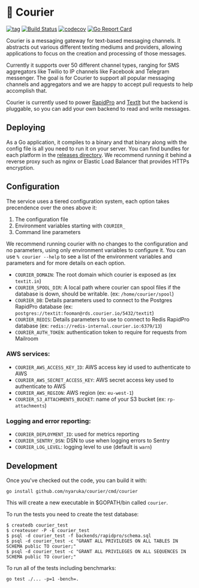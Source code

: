 # 🛫 Courier

[![tag](https://img.shields.io/github/tag/nyaruka/courier.svg)](https://github.com/nyaruka/courier/releases)
[![Build Status](https://github.com/nyaruka/courier/workflows/CI/badge.svg)](https://github.com/nyaruka/courier/actions?query=workflow%3ACI) 
[![codecov](https://codecov.io/gh/nyaruka/courier/branch/main/graph/badge.svg)](https://codecov.io/gh/nyaruka/courier)
[![Go Report Card](https://goreportcard.com/badge/github.com/nyaruka/courier)](https://goreportcard.com/report/github.com/nyaruka/courier)

Courier is a messaging gateway for text-based messaging channels. It abstracts out various different
texting mediums and providers, allowing applications to focus on the creation and processing of those messages.

Currently it supports over 50 different channel types, ranging for SMS aggregators like Twilio to
IP channels like Facebook and Telegram messenger. The goal is for Courier to support all popular
messaging channels and aggregators and we are happy to accept pull requests to help accomplish that.

Courier is currently used to power [RapidPro](https://rapidpro.io) and [TextIt](https://textit.com)
but the backend is pluggable, so you can add your own backend to read and write messages.

## Deploying

As a Go application, it compiles to a binary and that binary along with the config file is all
you need to run it on your server. You can find bundles for each platform in the
[releases directory](https://github.com/nyaruka/courier/releases). We recommend running it
behind a reverse proxy such as nginx or Elastic Load Balancer that provides HTTPs encryption.

## Configuration

The service uses a tiered configuration system, each option takes precendence over the ones above it:

 1. The configuration file
 2. Environment variables starting with `COURIER_` 
 3. Command line parameters

We recommend running courier with no changes to the configuration and no parameters, using only
environment variables to configure it. You can use `% courier --help` to see a list of the
environment variables and parameters and for more details on each option.

 * `COURIER_DOMAIN`: The root domain which courier is exposed as (ex `textit.in`)
 * `COURIER_SPOOL_DIR`: A local path where courier can spool files if the database is down, should be writable. (ex: `/home/courier/spool`)
 * `COURIER_DB`: Details parameters used to connect to the Postgres RapidPro database (ex: `postgres://textit:fooman@rds.courier.io/5432/textit`)
 * `COURIER_REDIS`: Details parameters to use to connect to Redis RapidPro database (ex: `redis://redis-internal.courier.io:6379/13`)
 * `COURIER_AUTH_TOKEN`: authentication token to require for requests from Mailroom

### AWS services:

 * `COURIER_AWS_ACCESS_KEY_ID`: AWS access key id used to authenticate to AWS
 * `COURIER_AWS_SECRET_ACCESS_KEY`: AWS secret access key used to authenticate to AWS
 * `COURIER_AWS_REGION`: AWS region (ex: `eu-west-1`)
 * `COURIER_S3_ATTACHMENTS_BUCKET`: name of your S3 bucket (ex: `rp-attachments`)

### Logging and error reporting:

 * `COURIER_DEPLOYMENT_ID`: used for metrics reporting
 * `COURIER_SENTRY_DSN`: DSN to use when logging errors to Sentry
 * `COURIER_LOG_LEVEL`: logging level to use (default is `warn`)

## Development

Once you've checked out the code, you can build it with:

```
go install github.com/nyaruka/courier/cmd/courier
```

This will create a new executable in $GOPATH/bin called `courier`. 

To run the tests you need to create the test database:

```
$ createdb courier_test
$ createuser -P -E courier_test
$ psql -d courier_test -f backends/rapidpro/schema.sql
$ psql -d courier_test -c "GRANT ALL PRIVILEGES ON ALL TABLES IN SCHEMA public TO courier;"
$ psql -d courier_test -c "GRANT ALL PRIVILEGES ON ALL SEQUENCES IN SCHEMA public TO courier;"
```

To run all of the tests including benchmarks:

```
go test ./... -p=1 -bench=.
```
